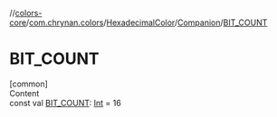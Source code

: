 //[colors-core](../../../../index.md)/[com.chrynan.colors](../../index.md)/[HexadecimalColor](../index.md)/[Companion](index.md)/[BIT_COUNT](-b-i-t_-c-o-u-n-t.md)



# BIT_COUNT  
[common]  
Content  
const val [BIT_COUNT](-b-i-t_-c-o-u-n-t.md): [Int](https://kotlinlang.org/api/latest/jvm/stdlib/kotlin/-int/index.html) = 16  



